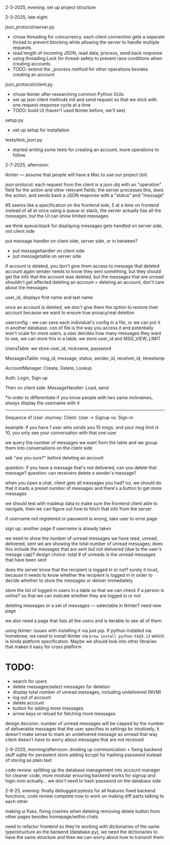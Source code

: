 2-3-2025, evening: set up project structure

2-3-2025, late night:

json_protocol/server.py

- chose threading for concurrency. each client connection gets a separate thread to prevent blocking while allowing the server to handle multiple requests.
- read length of incoming JSON, read data, process, send back response
- using threading.Lock for thread-safety to prevent race conditions when creating accounts
- TODO: extend the \_process method for other operations besides creating an account

json_protocol/client.py

- chose tkinter after researching common Python GUIs
- set up json client methods init and send request so that we stick with one request-response cycle at a time
- TODO: build UI (haven't used tkinter before, we'll see)

setup.py

- set up setup for installation

tests/test_json.py

- started writing some tests for creating an account, more operations to follow

2-7-2025, afternoon:

tkinter — assume that people will have a Mac to use our project (lol)

json protocol: each request from the client is a json obj with an "operation" field for the action and other relevant fields; the server processes this, does the action, and sends back a JSON response with a "status" and "message"

#5 seems like a specification on the frontend side, 5 at a time on frontend instead of all at once using a queue or stack, the server actually has all the messages, but the UI can show limited messages

we think queue/stack for displaying messages gets handled on server side, not client side

put message handler on client side, server side, or in between?

- put messagehandler on client side
- put messagetable on server side

if account is deleted, you don't give them access to message that deleted account again
sender needs to know they sent something, but they should get the info that the account was deleted, but the messages that are unread shouldn't get affected
deleting an account = deleting an account, don't care about the messages

user_id, displays first name and last name

once an account is deleted, we don't give them the option to restore their account because we want to ensure true privacy/real deletion

userconfig - we can save each individual's config in a file, or we can put it in another database. con of file is the way you access it and potentially won't scale for more users. a user decides how many messages they want to see, we can store this in a table. we store user_id and MSG_VIEW_LIMIT

UsersTable: we store user_id, nickname, password

MessagesTable: msg_id, message, status, sender_id, receiver_id, timestamp

AccountManager: Create, Delete, Lookup

Auth: Login, Sign up

Then on client side:
MessageHandler: Load, send

\*in order to differentiate if you know people with two same nicknames, always display the username with it

---

Sequence of User Journey:
Client:
User -> Signup vs. Sign-in

example: if you have 1 user who sends you 10 msgs, and your msg limit is 10, you only see your conversation with that one user

we query the number of messages we want from the table and we group them into conversations on the client side

ask "are you sure?" before deleting an account

question: if you have a message that's not delivered, can you delete that message?
question: can receivers delete a sender's message?

when you open a chat, client gets all messages you had? no, we should do that it loads a preset number of messages and there's a button to get more messages

we should test with madeup data to make sure the frontend client able to navigate, then we can figure out how to fetch that info from the server

if username not registered or password is wrong, take user to error page

sign up: another page if username is already taken

we need to show the number of unread messages
we have read, unread, delivered, sent
we are showing the total number of unread messages; does this include the messages that are sent but not delivered (due to the user's mesage cap)?
design choice: total # of unreads is the unread messages that have been sent

does the server know that the recipient is logged in or not?
surely it must, because it needs to know whether the recipient is logged in in order to decide whether to store the messages or deliver immediately

store the list of logged in users in a table so that we can check if a person is online? so that we can indicate whether they are logged in or not

deleting messages or a set of messages — selectable in tkinter?
need new page

we also need a page that lists all the users and is iterable to see all of them

using tkinter: issues with installing it via just pip. If python installed via homebrew, we need to install tkinter via `brew install python-tk@3.13` which is kinda platform specification. Maybe we should look into other libraries that makes it easy for cross platform

# TODO:

- search for users
- delete messages/select messages for deletion
- display total number of unread messages, including undelivered (NVM)
- log out of account
- delete account
- button for adding more messages
- arrow keys or reload for fetching more messages

design decision: number of unread messages will be capped by the number of deliverable messages that the user specifies in settings
bc intuitively, it doesn't make sense to mark an undelivered message as unread
that way client doesn't have to worry about messages that are not received

2-8-2025, morning/afternoon:
dividing up communication + fixing backend stuff
sqlite for persistent store
adding bcrypt for hashing password instead of storing as plain text

code review: splitting up the database management into account manager for cleaner code, more modular
ensuring backend works for signup and login
nvm actually... we don't need to hash password on the database side

2-8-25, evening:
finally debugged pytests for all features
fixed backend functions, code review complete
now to work on making diff parts talking to each other

making ui fixes, fixing crashes when deleting
removing delete button from other pages besides homepage/within chats

need to refactor frontend so they're working with dictionaries of the same type/structure as the backend (database.py), we need the dictionaries to have the same structure and then we can worry about how to transmit them
